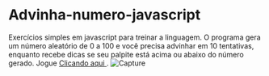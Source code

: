 # Advinha-numero-javascript
Exercícios simples em javascript para treinar a linguagem. O programa gera um número aleatório de 0 a 100 e você precisa advinhar em 10 tentativas, enquanto recebe dicas se seu palpite está acima ou abaixo do número gerado.
Jogue <a href = "advinha-numero-javascript-g9rbe6780-anesoledar.vercel.app">Clicando aqui </a>.
![Capture](https://user-images.githubusercontent.com/58751224/179368276-0c8420af-ff08-4bd6-80cc-7cac4dec3961.PNG)
